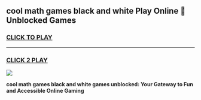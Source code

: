 
## cool math games black and white Play Online 👋 Unblocked Games
<h3>
<a href="https://news.freeplayer.one?title=cool_math_games_black_and_white&ref=17CMG">CLICK TO PLAY</a></h3>
<hr>

<h3>
<a href="https://news.freeplayer.one?title=cool_math_games_black_and_white&ref=17CMG">CLICK 2 PLAY</a>
  
</h3>

<a href="https://news.freeplayer.one?title=cool_math_games_black_and_white&ref=17CMG/"><img src="https://clearcache.store/games.png"></a>


**cool math games black and white games unblocked: Your Gateway to Fun and Accessible Online Gaming**
